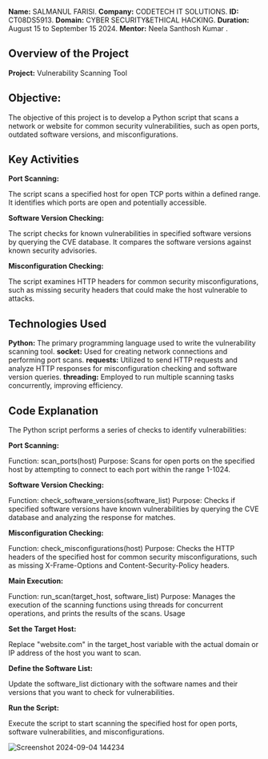 **Name:** SALMANUL FARISI.
**Company:** CODETECH IT SOLUTIONS.
**ID:** CT08DS5913.
**Domain:** CYBER SECURITY&ETHICAL HACKING.
**Duration:** August 15 to September 15 2024.
**Mentor:** Neela Santhosh Kumar .

## Overview of the Project
**Project:** Vulnerability Scanning Tool

## Objective:
The objective of this project is to develop a Python script that scans a network or website for common security vulnerabilities, such as open ports, outdated software versions, and misconfigurations.

## Key Activities
**Port Scanning:**

The script scans a specified host for open TCP ports within a defined range. It identifies which ports are open and potentially accessible.

**Software Version Checking:**

The script checks for known vulnerabilities in specified software versions by querying the CVE database. It compares the software versions against known security advisories.


**Misconfiguration Checking:**

The script examines HTTP headers for common security misconfigurations, such as missing security headers that could make the host vulnerable to attacks.


## Technologies Used
**Python:** The primary programming language used to write the vulnerability scanning tool.
**socket:** Used for creating network connections and performing port scans.
**requests:** Utilized to send HTTP requests and analyze HTTP responses for misconfiguration checking and software version queries.
**threading:** Employed to run multiple scanning tasks concurrently, improving efficiency.

## Code Explanation
The Python script performs a series of checks to identify vulnerabilities:

**Port Scanning:**

Function: scan_ports(host)
Purpose: Scans for open ports on the specified host by attempting to connect to each port within the range 1-1024.


**Software Version Checking:**

Function: check_software_versions(software_list)
Purpose: Checks if specified software versions have known vulnerabilities by querying the CVE database and analyzing the response for matches.

**Misconfiguration Checking:**

Function: check_misconfigurations(host)
Purpose: Checks the HTTP headers of the specified host for common security misconfigurations, such as missing X-Frame-Options and Content-Security-Policy headers.

**Main Execution:**

Function: run_scan(target_host, software_list)
Purpose: Manages the execution of the scanning functions using threads for concurrent operations, and prints the results of the scans.
Usage

**Set the Target Host:**

Replace "website.com" in the target_host variable with the actual domain or IP address of the host you want to scan.

**Define the Software List:**

Update the software_list dictionary with the software names and their versions that you want to check for vulnerabilities.

**Run the Script:**

Execute the script to start scanning the specified host for open ports, software vulnerabilities, and misconfigurations.

![Screenshot 2024-09-04 144234](https://github.com/user-attachments/assets/6189bb58-0006-4b83-ae21-438d99ee6351)

